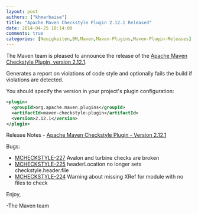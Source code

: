 ```yaml
---
layout: post
authors: ["khmarbaise"]
title: "Apache Maven Checkstyle Plugin 2.12.1 Released"
date: 2014-04-25 18:14:00
comments: true
categories: [Neuigkeiten,BM,Maven,Maven-Plugins,Maven-Plugin-Releases]
---
```

The Maven team is pleased to announce the release of the 
[Apache Maven Checkstyle Plugin, version 2.12.1](https://maven.apache.org/plugins/maven-checkstyle-plugin/).

Generates a report on violations of code style and optionally fails the build if violations are detected.

You should specify the version in your project's plugin configuration:

```xml
<plugin>
  <groupId>org.apache.maven.plugins</groupId>
  <artifactId>maven-checkstyle-plugin</artifactId>
  <version>2.12.1</version>
</plugin>
```

<!-- more -->

Release Notes - [Apache Maven Checkstyle Plugin - Version 2.12.1](http://jira.codehaus.org/secure/ReleaseNote.jspa?projectId=11127&version=20236)

Bugs:

 * [MCHECKSTYLE-227](https://issues.apache.org/jira/browse/MCHECKSTYLE-227) Avalon and turbine checks are broken
 * [MCHECKSTYLE-225](https://issues.apache.org/jira/browse/MCHECKSTYLE-225) headerLocation no longer sets checkstyle.header.file
 * [MCHECKSTYLE-224](https://issues.apache.org/jira/browse/MCHECKSTYLE-224) Warning about missing XRef for module with no files to check


Enjoy,

-The Maven team
